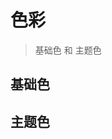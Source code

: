 # 色彩

> 基础色 和 主题色

## 基础色

<color></color>
<color type="red"></color>
<color type="green"></color>
<color type="yellow"></color>
<color type="neutrals"></color>

<script>
  import color from '@/pages/demo/Color.vue';

  export default {
    components: {
      color
    }
  }
</script>

## 主题色

